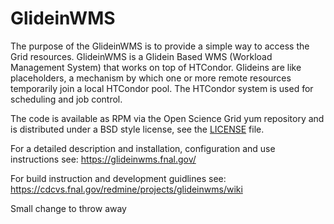 # GlideinWMS

The purpose of the GlideinWMS is to provide a simple way to access the Grid resources. GlideinWMS is a Glidein Based WMS (Workload Management System) that works on top of HTCondor. Glideins are like placeholders, a mechanism by which one or more remote resources temporarily join a local HTCondor pool. The HTCondor system is used for scheduling and job control.

The code is available as RPM via the Open Science Grid yum repository
and is distributed under a BSD style license, see the [LICENSE](LICENSE) file.

For a detailed description and installation, configuration and use instructions see:
https://glideinwms.fnal.gov/

For build instruction and development guidlines see:
https://cdcvs.fnal.gov/redmine/projects/glideinwms/wiki

Small change to throw away

